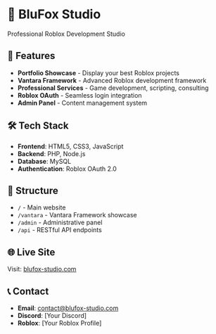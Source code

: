 # 🦊 BluFox Studio

Professional Roblox Development Studio

## 🚀 Features

- **Portfolio Showcase** - Display your best Roblox projects
- **Vantara Framework** - Advanced Roblox development framework
- **Professional Services** - Game development, scripting, consulting
- **Roblox OAuth** - Seamless login integration
- **Admin Panel** - Content management system

## 🛠️ Tech Stack

- **Frontend**: HTML5, CSS3, JavaScript
- **Backend**: PHP, Node.js
- **Database**: MySQL
- **Authentication**: Roblox OAuth 2.0

## 📁 Structure

- `/` - Main website
- `/vantara` - Vantara Framework showcase
- `/admin` - Administrative panel
- `/api` - RESTful API endpoints

## 🌐 Live Site

Visit: [blufox-studio.com](https://blufox-studio.com)

## 📞 Contact

- **Email**: contact@blufox-studio.com
- **Discord**: [Your Discord]
- **Roblox**: [Your Roblox Profile]
